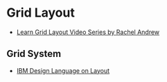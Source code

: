# Grid Layout

* [Learn Grid Layout Video Series by Rachel Andrew](http://gridbyexample.com/video/)

## Grid System

* [IBM Design Language on Layout](http://www.ibm.com/design/language/framework/visual/layout/)